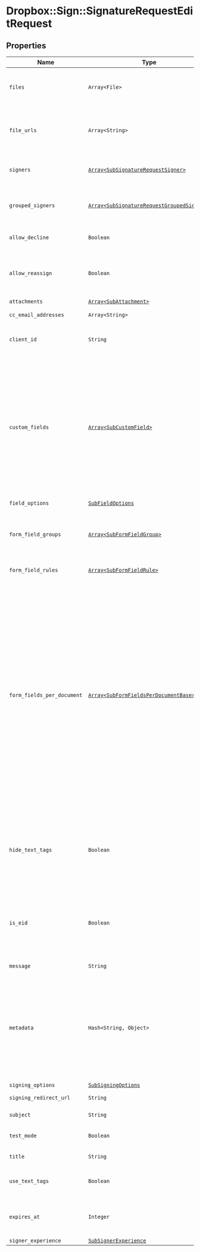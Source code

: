 # Dropbox::Sign::SignatureRequestEditRequest



## Properties

| Name | Type | Description | Notes |
| ---- | ---- | ----------- | ----- |
| `files` | ```Array<File>``` |  Use `files[]` to indicate the uploaded file(s) to send for signature.<br><br>This endpoint requires either **files** or **file_urls[]**, but not both.  |  |
| `file_urls` | ```Array<String>``` |  Use `file_urls[]` to have Dropbox Sign download the file(s) to send for signature.<br><br>This endpoint requires either **files** or **file_urls[]**, but not both.  |  |
| `signers` | [```Array<SubSignatureRequestSigner>```](SubSignatureRequestSigner.md) |  Add Signers to your Signature Request.<br><br>This endpoint requires either **signers** or **grouped_signers**, but not both.  |  |
| `grouped_signers` | [```Array<SubSignatureRequestGroupedSigners>```](SubSignatureRequestGroupedSigners.md) |  Add Grouped Signers to your Signature Request.<br><br>This endpoint requires either **signers** or **grouped_signers**, but not both.  |  |
| `allow_decline` | ```Boolean``` |  Allows signers to decline to sign a document if `true`. Defaults to `false`.  |  [default to false] |
| `allow_reassign` | ```Boolean``` |  Allows signers to reassign their signature requests to other signers if set to `true`. Defaults to `false`.<br><br>**NOTE:** Only available for Premium plan and higher.  |  [default to false] |
| `attachments` | [```Array<SubAttachment>```](SubAttachment.md) |  A list describing the attachments  |  |
| `cc_email_addresses` | ```Array<String>``` |  The email addresses that should be CCed.  |  |
| `client_id` | ```String``` |  The client id of the API App you want to associate with this request. Used to apply the branding and callback url defined for the app.  |  |
| `custom_fields` | [```Array<SubCustomField>```](SubCustomField.md) |  When used together with merge fields, `custom_fields` allows users to add pre-filled data to their signature requests.<br><br>Pre-filled data can be used with &quot;send-once&quot; signature requests by adding merge fields with `form_fields_per_document` or [Text Tags](https://app.hellosign.com/api/textTagsWalkthrough#TextTagIntro) while passing values back with `custom_fields` together in one API call.<br><br>For using pre-filled on repeatable signature requests, merge fields are added to templates in the Dropbox Sign UI or by calling [/template/create_embedded_draft](/api/reference/operation/templateCreateEmbeddedDraft) and then passing `custom_fields` on subsequent signature requests referencing that template.  |  |
| `field_options` | [```SubFieldOptions```](SubFieldOptions.md) |    |  |
| `form_field_groups` | [```Array<SubFormFieldGroup>```](SubFormFieldGroup.md) |  Group information for fields defined in `form_fields_per_document`. String-indexed JSON array with `group_label` and `requirement` keys. `form_fields_per_document` must contain fields referencing a group defined in `form_field_groups`.  |  |
| `form_field_rules` | [```Array<SubFormFieldRule>```](SubFormFieldRule.md) |  Conditional Logic rules for fields defined in `form_fields_per_document`.  |  |
| `form_fields_per_document` | [```Array<SubFormFieldsPerDocumentBase>```](SubFormFieldsPerDocumentBase.md) |  The fields that should appear on the document, expressed as an array of objects. (For more details you can read about it here: [Using Form Fields per Document](/docs/openapi/form-fields-per-document).)<br><br>**NOTE:** Fields like **text**, **dropdown**, **checkbox**, **radio**, and **hyperlink** have additional required and optional parameters. Check out the list of [additional parameters](/api/reference/constants/#form-fields-per-document) for these field types.<br><br>* Text Field use `SubFormFieldsPerDocumentText`<br>* Dropdown Field use `SubFormFieldsPerDocumentDropdown`<br>* Hyperlink Field use `SubFormFieldsPerDocumentHyperlink`<br>* Checkbox Field use `SubFormFieldsPerDocumentCheckbox`<br>* Radio Field use `SubFormFieldsPerDocumentRadio`<br>* Signature Field use `SubFormFieldsPerDocumentSignature`<br>* Date Signed Field use `SubFormFieldsPerDocumentDateSigned`<br>* Initials Field use `SubFormFieldsPerDocumentInitials`<br>* Text Merge Field use `SubFormFieldsPerDocumentTextMerge`<br>* Checkbox Merge Field use `SubFormFieldsPerDocumentCheckboxMerge`  |  |
| `hide_text_tags` | ```Boolean``` |  Enables automatic Text Tag removal when set to true.<br><br>**NOTE:** Removing text tags this way can cause unwanted clipping. We recommend leaving this setting on `false` and instead hiding your text tags using white text or a similar approach. See the [Text Tags Walkthrough](https://app.hellosign.com/api/textTagsWalkthrough#TextTagIntro) for more information.  |  [default to false] |
| `is_eid` | ```Boolean``` |  Send with a value of `true` if you wish to enable [electronic identification (eID)](https://www.hellosign.com/features/electronic-id), which requires the signer to verify their identity with an eID provider to sign a document.&lt;br&gt;<br>**NOTE:** eID is only available on the Premium API plan. Cannot be used in `test_mode`. Only works on requests with one signer.  |  [default to false] |
| `message` | ```String``` |  The custom message in the email that will be sent to the signers.  |  |
| `metadata` | ```Hash<String, Object>``` |  Key-value data that should be attached to the signature request. This metadata is included in all API responses and events involving the signature request. For example, use the metadata field to store a signer&#39;s order number for look up when receiving events for the signature request.<br><br>Each request can include up to 10 metadata keys (or 50 nested metadata keys), with key names up to 40 characters long and values up to 1000 characters long.  |  |
| `signing_options` | [```SubSigningOptions```](SubSigningOptions.md) |    |  |
| `signing_redirect_url` | ```String``` |  The URL you want signers redirected to after they successfully sign.  |  |
| `subject` | ```String``` |  The subject in the email that will be sent to the signers.  |  |
| `test_mode` | ```Boolean``` |  Whether this is a test, the signature request will not be legally binding if set to `true`. Defaults to `false`.  |  [default to false] |
| `title` | ```String``` |  The title you want to assign to the SignatureRequest.  |  |
| `use_text_tags` | ```Boolean``` |  Send with a value of `true` if you wish to enable [Text Tags](https://app.hellosign.com/api/textTagsWalkthrough#TextTagIntro) parsing in your document. Defaults to disabled, or `false`.  |  [default to false] |
| `expires_at` | ```Integer``` |  When the signature request will expire. Unsigned signatures will be moved to the expired status, and no longer signable. See [Signature Request Expiration Date](https://developers.hellosign.com/docs/signature-request/expiration/) for details.  |  |
| `signer_experience` | [```SubSignerExperience```](SubSignerExperience.md) |    |  |

